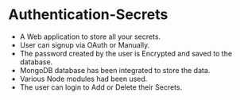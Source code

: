 # Authentication-Secrets

- A Web application to store all your secrets.
- User can signup via OAuth or Manually.
- The password created by the user is Encrypted and saved to the database.
- MongoDB database has been integrated to store the data.
- Various Node modules had been used.
- The user can login to Add or Delete their Secrets.
